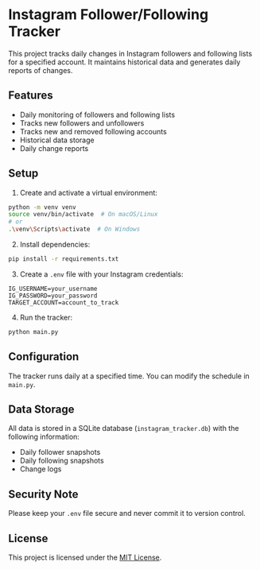 # Instagram Follower/Following Tracker

This project tracks daily changes in Instagram followers and following lists for a specified account. It maintains historical data and generates daily reports of changes.

## Features

- Daily monitoring of followers and following lists
- Tracks new followers and unfollowers
- Tracks new and removed following accounts
- Historical data storage
- Daily change reports

## Setup

1. Create and activate a virtual environment:
```bash
python -m venv venv
source venv/bin/activate  # On macOS/Linux
# or
.\venv\Scripts\activate  # On Windows
```

2. Install dependencies:
```bash
pip install -r requirements.txt
```

3. Create a `.env` file with your Instagram credentials:
```
IG_USERNAME=your_username
IG_PASSWORD=your_password
TARGET_ACCOUNT=account_to_track
```

4. Run the tracker:
```bash
python main.py
```

## Configuration

The tracker runs daily at a specified time. You can modify the schedule in `main.py`.

## Data Storage

All data is stored in a SQLite database (`instagram_tracker.db`) with the following information:
- Daily follower snapshots
- Daily following snapshots
- Change logs

## Security Note

Please keep your `.env` file secure and never commit it to version control.

## License

This project is licensed under the [MIT License](LICENSE).
